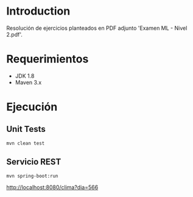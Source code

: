 # Introduction

Resolución de ejercicios planteados en PDF adjunto 'Examen ML - Nivel 2.pdf'.

# Requerimientos

* JDK 1.8
* Maven 3.x

# Ejecución

## Unit Tests

```
mvn clean test
```

## Servicio REST

```
mvn spring-boot:run
```

<http://localhost:8080/clima?dia=566>
